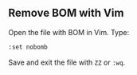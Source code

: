 ## Remove BOM with Vim

Open the file with BOM in Vim. Type:

```bash
:set nobomb
```
Save and exit the file with `ZZ` or `:wq`.
